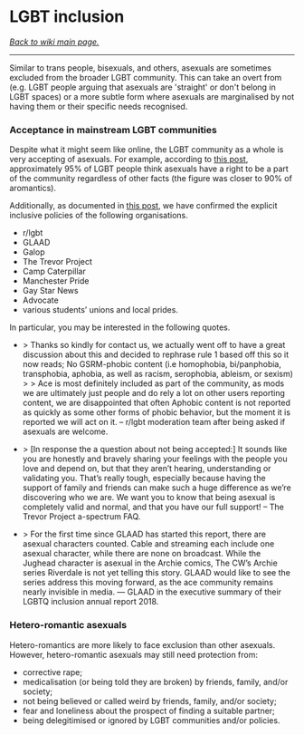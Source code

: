 # LGBT inclusion


[*Back to wiki main page.*](w/asexuality/index)

-----

Similar to trans people, bisexuals, and others, asexuals are sometimes excluded from the broader LGBT community. This can take an overt from (e.g. LGBT people arguing that asexuals are 'straight' or don't belong in LGBT spaces) or a more subtle form where asexuals are marginalised by not having them or their specific needs recognised.

### Acceptance in mainstream LGBT communities

Despite what it might seem like online, the LGBT community as a whole is very accepting of asexuals. For example, according to [this post](https://www.reddit.com/r/asexuality/comments/bwidmd/pride_month_reminder_exclusionists_are_a_minority/), approximately 95% of LGBT people think asexuals have a right to be a part of the community regardless of other facts (the figure was closer to 90% of aromantics). 

Additionally, as documented in [this post](https://www.reddit.com/r/asexuality/comments/bs6bew/weve_reached_40000_subs_lets_celebrate_by/), we have confirmed the explicit inclusive policies of the following organisations.

* r/lgbt
* GLAAD
* Galop
* The Trevor Project
* Camp Caterpillar
* Manchester Pride
* Gay Star News
* Advocate
* various students’ unions and local prides.

In particular, you may be interested in the following quotes.

* &gt; Thanks so kindly for contact us, we actually went off to have a great discussion about this and decided to rephrase rule 1 based off this so it now reads; No GSRM-phobic content (i.e homophobia, bi/panphobia, transphobia, aphobia, as well as racism, serophobia, ableism, or sexism)
&gt; 
&gt; Ace is most definitely included as part of the community, as mods we are ultimately just people and do rely a lot on other users reporting content, we are disappointed that often Aphobic content is not reported as quickly as some other forms of phobic behavior, but the moment it is reported we will act on it. – r/lgbt moderation team after being asked if asexuals are welcome.

* &gt; [In response the a question about not being accepted:] It sounds like you are honestly and bravely sharing your feelings with the people you love and depend on, but that they aren’t hearing, understanding or validating you. That’s really tough, especially because having the support of family and friends can make such a huge difference as we’re discovering who we are. We want you to know that being asexual is completely valid and normal, and that you have our full support! – The Trevor Project a-spectrum FAQ.

* &gt; For the first time since GLAAD has started this report, there are asexual characters counted. Cable and streaming each include one asexual character, while there are none on broadcast. While the Jughead character is asexual in the Archie comics, The CW’s Archie series Riverdale is not yet telling this story. GLAAD would like to see the series address this moving forward, as the ace community remains nearly invisible in media. — GLAAD in the executive summary of their LGBTQ inclusion annual report 2018.

### Hetero-romantic asexuals

Hetero-romantics are more likely to face exclusion than other asexuals. However, hetero-romantic asexuals may still need protection from:

* corrective rape;
* medicalisation (or being told they are broken) by friends, family, and/or society;
* not being believed or called weird by friends, family, and/or society;
* fear and loneliness about the prospect of finding a suitable partner;
* being delegitimised or ignored by LGBT communities and/or policies.